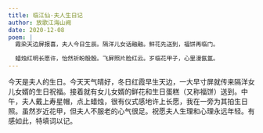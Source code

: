 ```yaml
---
title: 临江仙·夫人生日记
author: 放歌江海山阙
date: 2020-12-08
poem: |
  霞染天边屏报喜，夫人今日生辰。隔洋儿女话融融。鲜花先送到，福饼再临门。

  蜡烛红明长愿许，怡然祈盼殷殷。飞屏照片脸红云。岁临花甲子，心里漫氤氲。
---
```


今天是夫人的生日。今天天气晴好，冬日红霞早生天边，一大早寸屏就传来隔洋女儿女婿的生日祝福。接着就有女儿女婿的鲜花和生日蛋糕（又称福饼）送到。中午，夫人戴上寿星帽，点上蜡烛，很有仪式感地许上长愿，我在一旁为其拍生日照。虽然岁近花甲，但夫人不服老的心气很足。祝愿夫人生理和心理永远年轻。有感如此，特填词以记。
